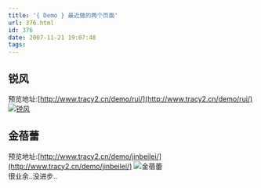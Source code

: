 ```yaml
---
title: '{ Demo } 最近做的两个页面'
url: 376.html
id: 376
date: 2007-11-21 19:07:48
tags:
---
```


锐风
--

预览地址:[http://www.tracy2.cn/demo/rui/](http://www.tracy2.cn/demo/rui/) [![锐风](http://cai13.info/blog_pic/2007/11/index.jpg "锐风")](http://cai13.info/blog_pic/2007/11/indexb.jpg)  

金蓓蕾
---

预览地址:[http://www.tracy2.cn/demo/jinbeilei/](http://www.tracy2.cn/demo/jinbeilei/) ![金蓓蕾](http://cai13.info/blog_pic/2007/11/index2s.jpg "金蓓蕾")  
很业余..没进步..
